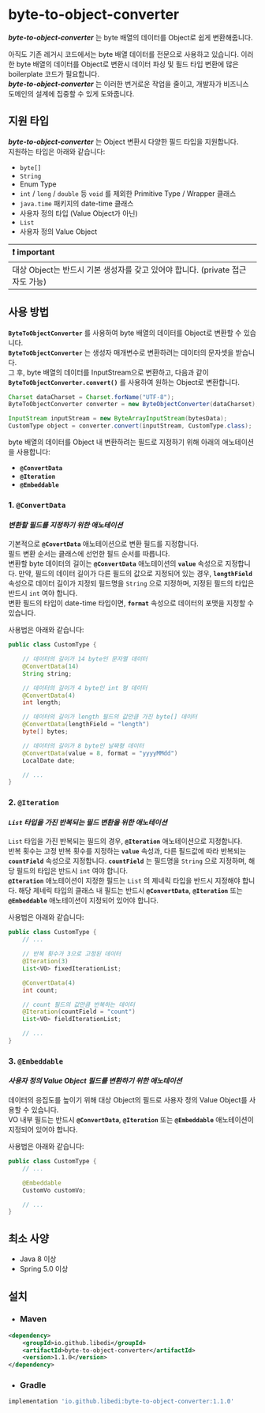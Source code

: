 # **byte-to-object-converter**
***byte-to-object-converter*** 는 byte 배열의 데이터를 Object로 쉽게 변환해줍니다. 

아직도 기존 레거시 코드에서는 byte 배열 데이터를 전문으로 사용하고 있습니다. 이러한 byte 배열의 데이터를 Object로 변환시 데이터 파싱 및 필드 타입 변환에 많은 boilerplate 코드가 필요합니다.  
***byte-to-object-converter*** 는 이러한 번거로운 작업을 줄이고, 개발자가 비즈니스 도메인의 설계에 집중할 수 있게 도와줍니다.

## **지원 타입**
***byte-to-object-converter*** 는 Object 변환시 다양한 필드 타입을 지원합니다.  
지원하는 타입은 아래와 같습니다:
- `byte[]`
- `String`
- Enum Type
- `int` / `long` / `double` 등 `void` 를 제외한 Primitive Type / Wrapper 클래스
- `java.time` 패키지의 date-time 클래스
- 사용자 정의 타입 (Value Object가 아닌)
- `List`
- 사용자 정의 Value Object

| :exclamation: important |
|:-------------------------|
| 대상 Object는 반드시 기본 생성자를 갖고 있어야 합니다. (private 접근자도 가능) |

## **사용 방법**
**`ByteToObjectConverter`** 를 사용하여 byte 배열의 데이터를 Object로 변환할 수 있습니다.  
**`ByteToObjectConverter`** 는 생성자 매개변수로 변환하려는 데이터의 문자셋을 받습니다.  
그 후, byte 배열의 데이터를 InputStream으로 변환하고, 다음과 같이 **`ByteToObjectConverter.convert()`** 를 사용하여 원하는 Object로 변환합니다.
~~~java
Charset dataCharset = Charset.forName("UTF-8");
ByteToObjectConverter converter = new ByteObjectConverter(dataCharset);

InputStream inputStream = new ByteArrayInputStream(bytesData);
CustomType object = converter.convert(inputStream, CustomType.class);
~~~

byte 배열의 데이터를 Object 내 변환하려는 필드로 지정하기 위해 아래의 애노테이션을 사용합니다:
- **`@ConvertData`**
- **`@Iteration`**
- **`@Embeddable`**

### **1. `@ConvertData`**
#### ***변환할 필드를 지정하기 위한 애노테이션***
기본적으로 **`@CovertData`** 애노테이션으로 변환 필드를 지정합니다.  
필드 변환 순서는 클래스에 선언한 필드 순서를 따릅니다.  
변환할 byte 데이터의 길이는 **`@ConvertData`** 애노테이션의 **`value`** 속성으로 지정합니다. 만약, 필드의 데이터 길이가 다른 필드의 값으로 지정되어 있는 경우, **`lengthField`** 속성으로 데이터 길이가 지정되 필드명을 `String` 으로 지정하며, 지정된 필드의 타입은 반드시 `int` 여야 합니다.  
변환 필드의 타입이 date-time 타입이면, **`format`** 속성으로 데이터의 포맷을 지정할 수 있습니다.

사용법은 아래와 같습니다:
~~~java
public class CustomType {

    // 데이터의 길이가 14 byte인 문자열 데이터
    @ConvertData(14)
    String string;

    // 데이터의 길이가 4 byte인 int 형 데이터
    @ConvertData(4)
    int length;

    // 데이터의 길이가 length 필드의 값만큼 가진 byte[] 데이터
    @ConvertData(lengthField = "length")
    byte[] bytes;

    // 데이터의 길이가 8 byte인 날짜형 데이터
    @ConvertData(value = 8, format = "yyyyMMdd")
    LocalDate date;

    // ...
}
~~~

### **2. `@Iteration`**
#### ***`List` 타입을 가진 반복되는 필드 변환을 위한 애노테이션***
`List` 타입을 가진 반복되는 필드의 경우, **`@Iteration`** 애노테이션으로 지정합니다.  
반복 횟수는 고정 반복 횟수를 지정하는 **`value`** 속성과, 다른 필드값에 따라 반복되는 **`countField`** 속성으로 지정합니다. **`countField`** 는 필드명을 `String` 으로 지정하며, 해당 필드의 타입은 반드시 `int` 여야 합니다.  
**`@Iteration`** 애노테이션이 지정한 필드는 `List` 의 제네릭 타입을 반드시 지정해야 합니다. 해당 제네릭 타입의 클래스 내 필드는 반드시 **`@ConvertData`**, **`@Iteration`** 또는 **`@Embeddable`** 애노테이션이 지정되어 있어야 합니다.

사용법은 아래와 같습니다:
~~~java
public class CustomType {
    // ...

    // 반복 횟수가 3으로 고정된 데이터
    @Iteration(3)
    List<VO> fixedIterationList;

    @ConvertData(4)
    int count;

    // count 필드의 값만큼 반복하는 데이터
    @Iteration(countField = "count")
    List<VO> fieldIterationList;

    // ...
}
~~~

### **3. `@Embeddable`**
#### ***사용자 정의 Value Object 필드를 변환하기 위한 애노테이션***
데이터의 응집도를 높이기 위해 대상 Object의 필드로 사용자 정의 Value Object를 사용할 수 있습니다.  
VO 내부 필드는 반드시 **`@ConvertData`**, **`@Iteration`** 또는 **`@Embeddable`** 애노테이션이 지정되어 있어야 합니다.

사용법은 아래와 같습니다:
~~~java
public class CustomType {
    // ...

    @Embeddable
    CustomVo customVo;

    // ...
}
~~~

## **최소 사양**
- Java 8 이상
- Spring 5.0 이상

## **설치**
- ### **Maven**
~~~xml
<dependency>
    <groupId>io.github.libedi</groupId>
    <artifactId>byte-to-object-converter</artifactId>
    <version>1.1.0</version>
</dependency>
~~~
- ### **Gradle**
~~~groovy
implementation 'io.github.libedi:byte-to-object-converter:1.1.0'
~~~

